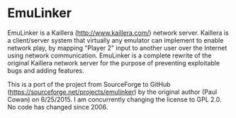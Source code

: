 # EmuLinker

EmuLinker is a Kaillera (http://www.kaillera.com/) network server. Kaillera is a client/server system that virtually any emulator can implement to enable network play, by mapping "Player 2" input to another user over the Internet using network communication.  EmuLinker is a complete rewrite of the original Kaillera network server for the purpose of preventing exploitable bugs and adding features.

This is a port of the project from SourceForge to GitHub (https://sourceforge.net/projects/emulinker) by the original author (Paul Cowan) on 6/25/2015.  I am concurrently changing the license to GPL 2.0.  No code has changed since 2006.

